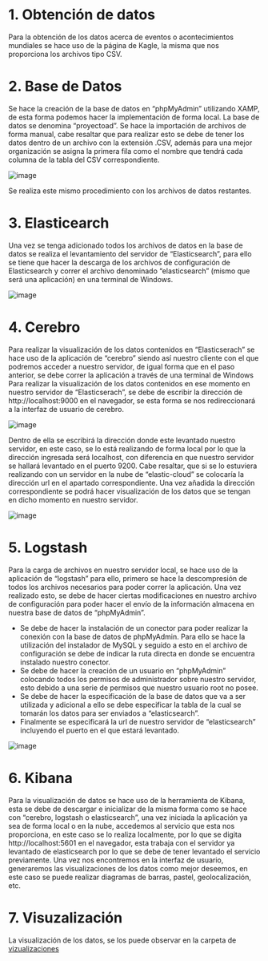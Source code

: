 # 1. Obtención de datos
Para la obtención de los datos acerca de eventos o acontecimientos mundiales se hace uso de la página de Kagle, la misma que nos proporciona los archivos tipo CSV.

# 2. Base de Datos
Se hace la creación de la base de datos en “phpMyAdmin” utilizando XAMP, de esta forma podemos hacer la implementación de forma local. La base de datos se denomina “proyectoad”.
Se hace la importación de archivos de forma manual, cabe resaltar que para realizar esto se debe de tener los datos dentro de un archivo con la extensión .CSV, además para una     mejor organización se asigna la primera fila como el nombre que tendrá cada columna de la tabla del CSV correspondiente.

![image](https://user-images.githubusercontent.com/58042215/132573970-2b7e41e4-9672-4b66-81de-f5180b3449fa.png)

Se realiza este mismo procedimiento con los archivos de datos restantes.

# 3. Elasticearch
Una vez se tenga adicionado todos los archivos de datos en la base de datos se realiza el levantamiento del servidor de “Elasticsearch”, para ello se tiene que hacer la descarga de los archivos de configuración de Elasticsearch y correr el archivo denominado “elasticsearch” (mismo que será una aplicación) en una terminal de Windows.

![image](https://user-images.githubusercontent.com/58042215/132574061-e19a9306-de0e-4bf6-bf3c-d34567649c7c.png)

# 4. Cerebro 
Para realizar la visualización de los datos contenidos en “Elasticserach” se hace uso de la aplicación de “cerebro” siendo así nuestro cliente con el que podremos acceder a nuestro servidor, de igual forma que en el paso anterior, se debe correr la aplicación a través de una terminal de Windows 
Para realizar la visualización de los datos contenidos en ese momento en nuestro servidor de “Elasticserach”, se debe de escribir la dirección de http://localhost:9000 en el navegador, se esta forma se nos redireccionará a la interfaz de usuario de cerebro.

![image](https://user-images.githubusercontent.com/58042215/132574281-61543d9f-dcff-4717-88ea-313234714b67.png)

Dentro de ella se escribirá la dirección donde este levantado nuestro servidor, en este caso, se lo está realizando de forma local por lo que la dirección ingresada será          localhost, con diferencia en que nuestro servidor se hallará levantado en el puerto 9200. Cabe resaltar, que si se lo estuviera realizando con un servidor en la nube de           “elastic-cloud” se colocaría la dirección url en el apartado correspondiente.
Una vez añadida la dirección correspondiente se podrá hacer visualización de los datos que se tengan en dicho momento en nuestro servidor.

![image](https://user-images.githubusercontent.com/58042215/132574472-473f47df-9848-4a9a-b098-d33e849565f4.png)

# 5. Logstash
Para la carga de archivos en nuestro servidor local, se hace uso de la aplicación de “logstash” para ello, primero se hace la descompresión de todos los archivos necesarios para poder correr la aplicación. Una vez realizado esto, se debe de hacer ciertas modificaciones en nuestro archivo de configuración para poder hacer el envío de la información almacena en nuestra base de datos de “phpMyAdmin”.
* Se debe de hacer la instalación de un conector para poder realizar la conexión con la base de datos de phpMyAdmin. Para ello se hace la utilización del instalador de MySQL         y seguido a esto en el archivo de configuración se debe de indicar la ruta directa en donde se encuentra instalado nuestro conector.
* Se debe de hacer la creación de un usuario en “phpMyAdmin” colocando todos los permisos de administrador sobre nuestro servidor, esto debido a una serie de permisos que           nuestro usuario root no posee.   
* Se debe de hacer la especificación de la base de datos que va a ser utilizada y adicional a ello se debe especificar la tabla de la cual se tomarán los datos para ser             enviados a “elasticsearch”. 
* Finalmente se especificará la url de nuestro servidor de “elasticsearch” incluyendo el puerto en el que estará levantado.

![image](https://user-images.githubusercontent.com/58042215/132575552-12c55a8b-c4fb-4727-a4ca-39b7bc17fee6.png)

# 6. Kibana
Para la visualización de datos se hace uso de la herramienta de Kibana, esta se debe de descargar e inicializar de la misma forma como se hace con “cerebro, logstash o elasticsearch”, una vez iniciada la aplicación ya sea de forma local o en la nube, accedemos al servicio que esta nos proporciona, en este caso se lo realiza localmente, por lo que se digita http://localhost:5601 en el navegador, esta trabaja con el servidor ya levantado de elasticsearch por lo que se debe de tener levantado el servicio previamente.
Una vez nos encontremos en la interfaz de usuario, generaremos las visualizaciones de los datos como mejor deseemos, en este caso se puede realizar diagramas de barras, pastel, geolocalización, etc.

# 7. Visuzalización
La visualización de los datos, se los puede observar en la carpeta de [vizualizaciones](https://github.com/jorgew1998/Proyecto-Final-ADD/tree/main/5.%20Eventos%20o%20Acontesimientos%20Mundiales/Visualizaciones)

